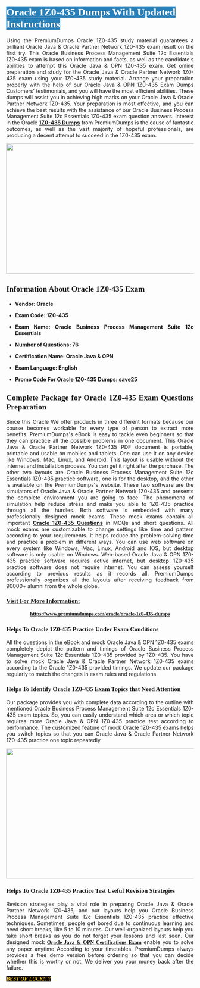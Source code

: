 <h1><span style="color:#ffffff;"><span style="font-family:Georgia,serif;"><strong><span style="background-color:#2980b9;">Oracle 1Z0-435 Dumps With Updated Instructions</span></strong></span></span></h1>

<p style="text-align: justify;">Using the PremiumDumps Oracle 1Z0-435 study material guarantees a brilliant Oracle Java & Oracle Partner Network 1Z0-435 exam result on the first try. This Oracle Business Process Management Suite 12c Essentials 1Z0-435 exam is based on information and facts, as well as the candidate's abilities to attempt this Oracle Java & OPN 1Z0-435 exam. Get online preparation and study for the Oracle Java & Oracle Partner Network 1Z0-435 exam using your 1Z0-435 study material. Arrange your preparation properly with the help of our Oracle Java & OPN 1Z0-435 Exam Dumps Customers' testimonials, and you will have the most efficient abilities. These dumps will assist you in achieving high marks on your Oracle Java & Oracle Partner Network 1Z0-435. Your preparation is most effective, and you can achieve the best results with the assistance of our Oracle Business Process Management Suite 12c Essentials 1Z0-435 exam question answers. Interest in the Oracle <a href="https://www.premiumdumps.com/oracle/oracle-1z0-435-dumps"><strong>1Z0-435 </strong><b>Dumps</b></a> from PremiumDumps is the cause of fantastic outcomes, as well as the vast majority of hopeful professionals, are producing a decent attempt to succeed in the 1Z0-435 exam.</p>

<p style="text-align: center;"><a href="https://www.premiumdumps.com/oracle/oracle-1z0-435-dumps"><img alt="" src="https://i.imgur.com/P39uA2n.jpeg" style="width: 700px; height: 350px;" /></a></p>

<h2 style="text-align: justify;"><span style="font-family:Georgia,serif;"><strong>Information About Oracle 1Z0-435 Exam</strong></span></h2>

<ul>
	<li>
	<p style="text-align: justify;"><b>Vendor: Oracle</b></p>
	</li>
	<li>
	<p style="text-align: justify;"><b>Exam Code: 1Z0-435</b></p>
	</li>
	<li>
	<p style="text-align: justify;"><b>Exam Name: Oracle Business Process Management Suite 12c Essentials</b></p>
	</li>
	<li>
	<p style="text-align: justify;"><b>Number of Questions: 76</b></p>
	</li>
	<li>
	<p style="text-align: justify;"><b>Certification Name: Oracle Java & OPN</b></p>
	</li>
	<li>
	<p style="text-align: justify;"><b>Exam Language: English</b></p>
	</li>
	<li>
	<p style="text-align: justify;"><b>Promo Code For Oracle 1Z0-435 Dumps: save25</b></p>
	</li>
</ul>

<h2 style="text-align: justify;"><span style="font-family:Georgia,serif;"><strong>Complete Package for Oracle 1Z0-435 Exam Questions Preparation</strong></span></h2>

<p style="text-align: justify;">Since this Oracle We offer products in three different formats because our course becomes workable for every type of person to extract more benefits. PremiumDumps's eBook is easy to tackle even beginners so that they can practice all the possible problems in one document. This Oracle Java & Oracle Partner Network 1Z0-435 PDF document is portable, printable and usable on mobiles and tablets. One can use it on any device like Windows, Mac, Linux, and Android. This layout is usable without the internet and installation process. You can get it right after the purchase. The other two layouts are Oracle Business Process Management Suite 12c Essentials 1Z0-435 practice software, one is for the desktop, and the other is available on the PremiumDumps's website. These two software are the simulators of Oracle Java & Oracle Partner Network 1Z0-435 and presents the complete environment you are going to face. The phenomena of simulation help reduce stress and make you able to 1Z0-435 practice through all the hurdles. Both software is embedded with many professionally designed mock exams. These mock exams contain all important <strong><a href="https://www.premiumdumps.com/oracle/oracle-1z0-435-dumps">Oracle 1Z0-435 Questions</a></strong> in MCQs and short questions. All mock exams are customizable to change settings like time and pattern according to your requirements. It helps reduce the problem-solving time and practice a problem in different ways. You can use web software on every system like Windows, Mac, Linux, Android and IOS, but desktop software is only usable on Windows. Web-based Oracle Java & OPN 1Z0-435 practice software requires active internet, but desktop 1Z0-435 practice software does not require internet. You can assess yourself according to previous results as it records all. PremiumDumps professionally organizes all the layouts after receiving feedback from 90000+ alumni from the whole globe.</p>

<h3><span style="font-family:Georgia,serif;"><strong><u>Visit For More Information:</u></strong></span></h3>

<p style="text-align: center;"><span style="font-size:14px;"><span style="font-family:Georgia,serif;"><strong><a href="https://www.premiumdumps.com/oracle/oracle-1z0-435-dumps">https://www.premiumdumps.com/oracle/oracle-1z0-435-dumps</a></strong></span></span></p>

<h3 style="text-align: justify;"><span style="font-family:Georgia,serif;"><strong><strong><strong>Helps To Oracle 1Z0-435 Practice Under Exam Conditions</strong></strong></strong></span></h3>

<p style="text-align: justify;">All the questions in the eBook and mock Oracle Java & OPN 1Z0-435 exams completely depict the pattern and timings of Oracle Business Process Management Suite 12c Essentials 1Z0-435 provided by 1Z0-435. You have to solve mock Oracle Java & Oracle Partner Network 1Z0-435 exams according to the Oracle 1Z0-435 provided timings. We update our package regularly to match the changes in exam rules and regulations.</p>

<h3 style="text-align: justify;"><span style="font-family:Georgia,serif;"><strong><strong><strong>Helps To Identify Oracle 1Z0-435 Exam Topics that Need Attention</strong></strong></strong></span></h3>

<p style="text-align: justify;">Our package provides you with complete data according to the outline with mentioned Oracle Business Process Management Suite 12c Essentials 1Z0-435 exam topics. So, you can easily understand which area or which topic requires more Oracle Java & OPN 1Z0-435 practice test according to performance. The customized feature of mock Oracle 1Z0-435 exams helps you switch topics so that you can Oracle Java & Oracle Partner Network 1Z0-435 practice one topic repeatedly.</p>

<p style="text-align: center;"><strong><a href="https://www.premiumdumps.com/oracle/oracle-1z0-435-dumps"><img alt="" src="https://i.imgur.com/2KPb8yb.jpeg" style="width: 700px; height: 350px;" /></a></strong></p>

<h3 style="text-align: justify;"><span style="font-family:Georgia,serif;"><strong><strong><strong>Helps To Oracle 1Z0-435 Practice Test Useful Revision Strategies</strong></strong></strong></span></h3>

<p style="text-align: justify;">Revision strategies play a vital role in preparing Oracle Java & Oracle Partner Network 1Z0-435, and our layouts help you Oracle Business Process Management Suite 12c Essentials 1Z0-435 practice effective techniques. Sometimes, people get bored due to continuous learning and need short breaks, like 5 to 10 minutes. Our well-organized layouts help you take short breaks as you do not forget your lessons and last seen. Our designed mock <span style="font-family:Georgia,serif;"><strong><a href="http://https://www.premiumdumps.com/oracle/oracle-java-dumps">Oracle Java & OPN Certifications Exam</a></strong></span> enable you to solve any paper anytime According to your timetables. PremiumDumps always provides a free demo version before ordering so that you can decide whether this is worthy or not. We deliver you your money back after the failure.</p>

<p style="text-align: justify;"><span style="color:#f1c40f;"><strong><span style="font-family:Georgia,serif;"><span style="font-size:14px;"><em><strong><span style="background-color:#000000;">BEST OF LUCK!!!!</span></strong></em></span></span></strong></span></p>
